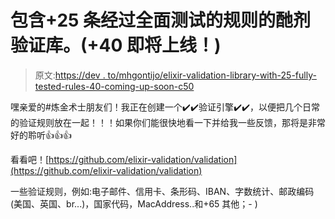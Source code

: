 # 包含+25 条经过全面测试的规则的酏剂验证库。(+40 即将上线！)

> 原文:[https://dev . to/mhgontijo/elixir-validation-library-with-25-fully-tested-rules-40-coming-up-soon-c50](https://dev.to/mhgontijo/elixir-validation-library-with-25-fully-tested-rules-40-coming-up-soon-c50)

嘿亲爱的#炼金术士朋友们！我正在创建一个✔️✔️验证引擎✔️✔️，以便把几个日常的验证规则放在一起！！！如果你们能很快地看一下并给我一些反馈，那将是非常好的聆听👍👍👍

看看吧！[https://github.com/elixir-validation/validation](https://github.com/elixir-validation/validation)

一些验证规则，例如:电子邮件、信用卡、条形码、IBAN、字数统计、邮政编码(美国、英国、br...)，国家代码，MacAddress..和+65 其他；- )